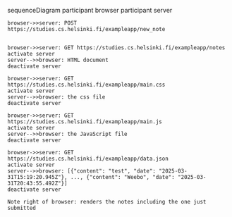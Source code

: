 sequenceDiagram
    participant browser
    participant server

    browser->>server: POST https://studies.cs.helsinki.fi/exampleapp/new_note
	

    browser->>server: GET https://studies.cs.helsinki.fi/exampleapp/notes
    activate server
    server-->>browser: HTML document
    deactivate server

    browser->>server: GET https://studies.cs.helsinki.fi/exampleapp/main.css
    activate server
    server-->>browser: the css file
    deactivate server

    browser->>server: GET https://studies.cs.helsinki.fi/exampleapp/main.js
    activate server
    server-->>browser: the JavaScript file
    deactivate server

    browser->>server: GET https://studies.cs.helsinki.fi/exampleapp/data.json
    activate server
    server-->>browser: [{"content": "test", "date": "2025-03-31T15:19:20.945Z"}, ..., {"content": "Weebo", "date": "2025-03-31T20:43:55.492Z"}]
    deactivate server

	Note right of browser: renders the notes including the one just submitted
